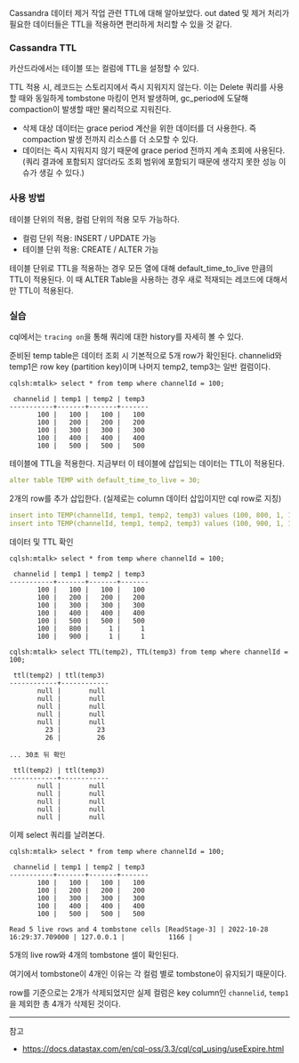 Cassandra 데이터 제거 작업 관련 TTL에 대해 알아보았다. out dated 및 제거 처리가 필요한 데이터들은 TTL을 적용하면 편리하게 처리할 수 있을 것 같다.

### Cassandra TTL

카산드라에서는 테이블 또는 컬럼에 TTL을 설정할 수 있다.

TTL 적용 시, 레코드는 스토리지에서 즉시 지워지지 않는다. 이는 Delete 쿼리를 사용할 때와 동일하게 tombstone 마킹이 먼저 발생하며, gc_period에 도달해 compaction이 발생할 때만 물리적으로 지워진다.
-   삭제 대상 데이터는 grace period 계산을 위한 데이터를 더 사용한다. 즉 compaction 발생 전까지 리소스를 더 소모할 수 있다.
-   데이터는 즉시 지워지지 않기 때문에 grace period 전까지 계속 조회에 사용된다. (쿼리 결과에 포함되지 않더라도 조회 범위에 포함되기 때문에 생각지 못한 성능 이슈가 생길 수 있다.)

### 사용 방법

테이블 단위의 적용, 컬럼 단위의 적용 모두 가능하다.

- 컬럼 단위 적용: INSERT / UPDATE 가능
- 테이블 단위 적용: CREATE / ALTER 가능

테이블 단위로 TTL을 적용하는 경우 모든 열에 대해 default_time_to_live 만큼의 TTL이 적용된다. 이 때 ALTER Table을 사용하는 경우 새로 적재되는 레코드에 대해서만 TTL이 적용된다.

### 실습

cql에서는 `tracing on`을 통해 쿼리에 대한 history를 자세히 볼 수 있다.

준비된 temp table은 데이터 조회 시 기본적으로 5개 row가 확인된다. channelid와 temp1은 row key (partition key)이며 나머지 temp2, temp3는 일반 컬럼이다.

```shell
cqlsh:mtalk> select * from temp where channelId = 100;

 channelid | temp1 | temp2 | temp3
-----------+-------+-------+-------
       100 |   100 |   100 |   100
       100 |   200 |   200 |   200
       100 |   300 |   300 |   300
       100 |   400 |   400 |   400
       100 |   500 |   500 |   500
```

테이블에 TTL을 적용한다. 지금부터 이 테이블에 삽입되는 데이터는 TTL이 적용된다.

```yaml
alter table TEMP with default_time_to_live = 30;
```

2개의 row를 추가 삽입한다. (실제로는 column 데이터 삽입이지만 cql row로 지칭)

```yaml
insert into TEMP(channelId, temp1, temp2, temp3) values (100, 800, 1, 1);
insert into TEMP(channelId, temp1, temp2, temp3) values (100, 900, 1, 1);
```

데이터 및 TTL 확인

```shell
cqlsh:mtalk> select * from temp where channelId = 100;

 channelid | temp1 | temp2 | temp3
-----------+-------+-------+-------
       100 |   100 |   100 |   100
       100 |   200 |   200 |   200
       100 |   300 |   300 |   300
       100 |   400 |   400 |   400
       100 |   500 |   500 |   500
       100 |   800 |     1 |     1
       100 |   900 |     1 |     1

cqlsh:mtalk> select TTL(temp2), TTL(temp3) from temp where channelId = 100;

 ttl(temp2) | ttl(temp3)
------------+------------
       null |       null
       null |       null
       null |       null
       null |       null
       null |       null
         23 |         23
         26 |         26

... 30초 뒤 확인

 ttl(temp2) | ttl(temp3)
------------+------------
       null |       null
       null |       null
       null |       null
       null |       null
       null |       null
```

이제 select 쿼리를 날려본다.

```shell
cqlsh:mtalk> select * from temp where channelId = 100;

 channelid | temp1 | temp2 | temp3
-----------+-------+-------+-------
       100 |   100 |   100 |   100
       100 |   200 |   200 |   200
       100 |   300 |   300 |   300
       100 |   400 |   400 |   400
       100 |   500 |   500 |   500

Read 5 live rows and 4 tombstone cells [ReadStage-3] | 2022-10-28 16:29:37.709000 | 127.0.0.1 |           1166 |
```

5개의 live row와 4개의 tombstone 셀이 확인된다.

여기에서 tombstone이 4개인 이유는 각 컬럼 별로 tombstone이 유지되기 때문이다.

row를 기준으로는 2개가 삭제되었지만 실제 컬럼은 key column인 `channelid`, `temp1`을 제외한 총 4개가 삭제된 것이다.

---
참고
-  https://docs.datastax.com/en/cql-oss/3.3/cql/cql_using/useExpire.html
